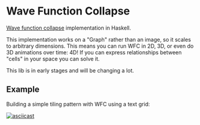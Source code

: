 # Wave Function Collapse

[Wave function collapse](https://github.com/mxgmn/WaveFunctionCollapse) implementation in Haskell.

This implementation works on a "Graph" rather than an image, so it scales to arbitrary dimensions. This means you can run WFC in 2D, 3D, or even do 3D animations over time: 4D! If you can express relationships between "cells" in your space you can solve it.

This lib is in early stages and will be changing a lot.

## Example

Building a simple tiling pattern with WFC using a text grid:

[![asciicast](https://asciinema.org/a/AJP6oZJqgCsZs851rajcp66wZ.svg)](https://asciinema.org/a/AJP6oZJqgCsZs851rajcp66wZ)
